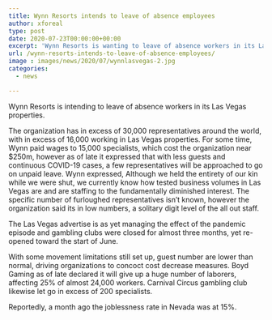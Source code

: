 ```yaml
---
title: Wynn Resorts intends to leave of absence employees
author: xforeal 
type: post
date: 2020-07-23T00:00:00+00:00
excerpt: 'Wynn Resorts is wanting to leave of absence workers in its Las Vegas properties '
url: /wynn-resorts-intends-to-leave-of-absence-employees/
image : images/news/2020/07/wynnlasvegas-2.jpg
categories:
  - news

---
```

Wynn Resorts is intending to leave of absence workers in its Las Vegas properties. 

The organization has in excess of 30,000 representatives around the world, with in excess of 16,000 working in Las Vegas properties. For some time, Wynn paid wages to 15,000 specialists, which cost the organization near $250m, however as of late it expressed that with less guests and continuous COVID-19 cases, a few representatives will be approached to go on unpaid leave. Wynn expressed, Although we held the entirety of our kin while we were shut, we currently know how tested business volumes in Las Vegas are and are staffing to the fundamentally diminished interest. The specific number of furloughed representatives isn&#8217;t known, however the organization said its in low numbers, a solitary digit level of the all out staff. 

The Las Vegas advertise is as yet managing the effect of the pandemic episode and gambling clubs were closed for almost three months, yet re-opened toward the start of June. 

With some movement limitations still set up, guest number are lower than normal, driving organizations to concoct cost decrease measures. Boyd Gaming as of late declared it will give up a huge number of laborers, affecting 25&percnt; of almost 24,000 workers. Carnival Circus gambling club likewise let go in excess of 200 specialists. 

Reportedly, a month ago the joblessness rate in Nevada was at 15&percnt;.